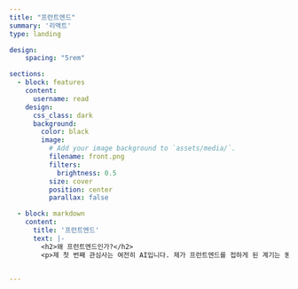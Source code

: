 ```yaml
---
title: "프런트엔드"
summary: '리액트'
type: landing

design:
    spacing: "5rem"

sections:
  - block: features
    content:
      username: read
    design:
      css_class: dark
      background: 
        color: black
        image:
          # Add your image background to `assets/media/`.
          filename: front.png
          filters:
            brightness: 0.5
          size: cover
          position: center
          parallax: false

  - block: markdown
    content:
      title: '프런트엔드'
      text: |-
        <h2>왜 프런트엔드인가?</h2>
        <p>제 첫 번째 관심사는 여전히 AI입니다. 제가 프런트엔드를 접하게 된 계기는 동아리에서 웹사이트를 만드는 데 인원이 부족해 급하게 리액트를 배워 프로젝트에 참여하게 된 순간입니다. 이 과정에서 많은 어려움과 시행착오가 있었지만, 화면에 제가 코딩한 결과물이 나타나는 것을 보며 즐거움을 느꼈습니다. 그래서 앞으로 취미로 프런트엔드 개발을 꾸준히 공부해 나갈 생각입니다.</p>


---
```

